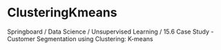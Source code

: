 # ClusteringKmeans
Springboard / Data Science / Unsupervised Learning / 15.6  Case Study - Customer Segmentation using Clustering: K-means
